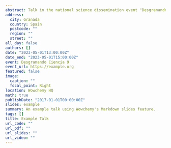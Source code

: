 ```yaml
---
abstract: Talk in the national science dissemination event "Desgranando Ciencia" in Granada, Spain. The talk was about my research on recommendation systems, their advantages and limitations.
address:
  city: Granada
  country: Spain
  postcode: ""
  region: ""
  street: ""
all_day: false
authors: []
date: "2023-05-01T13:00:00Z"
date_end: "2023-05-01T15:00:00Z"
event: Desgranando Ciencia 9
event_url: https://example.org
featured: false
image:
  caption: ""
  focal_point: Right
location: Wowchemy HQ
math: true
publishDate: "2017-01-01T00:00:00Z"
slides: example
summary: An example talk using Wowchemy's Markdown slides feature.
tags: []
title: Example Talk
url_code: ""
url_pdf: ""
url_slides: ""
url_video: ""
---
```



